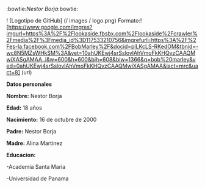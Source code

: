 :bowtie:*Nestor  Borja*:bowtie:

! [Logotipo de GitHub] (/ images / logo.png) Formato:! [https://www.google.com/imgres?imgurl=https%3A%2F%2Flookaside.fbsbx.com%2Flookaside%2Fcrawler%2Fmedia%2F%3Fmedia_id%3D117533210756&imgrefurl=https%3A%2F%2Fes-la.facebook.com%2FBobMarley%2F&docid=plLKcLS-RKedOM&tbnid=-wc8N5MZsWHkSM%3A&vet=10ahUKEwj4srSslovlAhVmoFkKHQvzCAAQMwiXASgAMAA..i&w=600&h=600&bih=608&biw=1366&q=bob%20marley&ved=0ahUKEwj4srSslovlAhVmoFkKHQvzCAAQMwiXASgAMAA&iact=mrc&uact=8] (url)

**Datos personales**

**Nombre:** Nestor Borja

**Edad:** 18 años

**Nacimiento:** 16 de octubre de 2000

**Padre:** Nestor Borja

**Madre:** Alina Martinez


**Educacion:** 

-Academia Santa Maria

-Universidad de Panama
